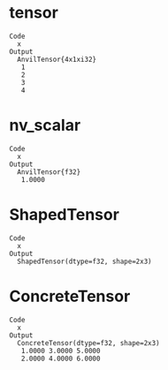 # tensor

    Code
      x
    Output
      AnvilTensor{4x1xi32} 
       1
       2
       3
       4

# nv_scalar

    Code
      x
    Output
      AnvilTensor{f32} 
       1.0000

# ShapedTensor

    Code
      x
    Output
      ShapedTensor(dtype=f32, shape=2x3) 

# ConcreteTensor

    Code
      x
    Output
      ConcreteTensor(dtype=f32, shape=2x3) 
       1.0000 3.0000 5.0000
       2.0000 4.0000 6.0000

